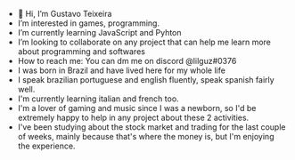 - 👋 Hi, I’m Gustavo Teixeira
-  I’m interested in games, programming.
-  I’m currently learning JavaScript and Pyhton
-  I’m looking to collaborate on any project that can help me learn more about programming and softwares
-  How to reach me: You can dm me on discord @lilguz#0376
-  I was born in Brazil and have lived here for my whole life
-  I speak brazilian portuguese and english fluently, speak spanish fairly well.
-  I'm currently learning italian and french too.
-  I'm a lover of gaming and music since I was a newborn, so I'd be extremely happy to help in any project about these 2 activities.
-  I've been studying about the stock market and trading for the last couple of weeks, mainly because that's where the money is, but I'm enjoying the experience.
